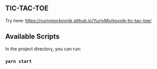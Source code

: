 
## TIC-TAC-TOE

Try here: https://yuriymorkovnik.github.io/YuriyMorkovnik-tic-tac-toe/

## Available Scripts

In the project directory, you can run:

### `yarn start`

